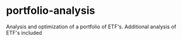 # portfolio-analysis
Analysis and optimization of a portfolio of ETF's. Additional analysis of ETF's included

